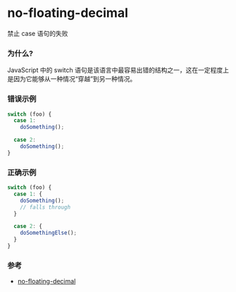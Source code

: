 # no-floating-decimal

禁止 case 语句的失败

### 为什么?

JavaScript 中的 switch 语句是该语言中最容易出错的结构之一，这在一定程度上是因为它能够从一种情况“穿越”到另一种情况。

### 错误示例

```js
switch (foo) {
  case 1:
    doSomething();

  case 2:
    doSomething();
}
```

### 正确示例

```js
switch (foo) {
  case 1: {
    doSomething();
    // falls through
  }

  case 2: {
    doSomethingElse();
  }
}
```

### 参考

- [no-floating-decimal](https://eslint.org/docs/rules/no-floating-decimal)
